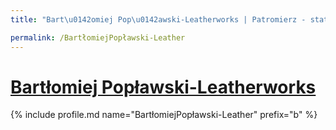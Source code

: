 ```yaml
---
title: "Bart\u0142omiej Pop\u0142awski-Leatherworks | Patromierz - statystyki Patronite.pl"

permalink: /BartłomiejPopławski-Leather
---
```


# [Bartłomiej Popławski-Leatherworks](https://patronite.pl/BartłomiejPopławski-Leather)

{% include profile.md name="BartłomiejPopławski-Leather" prefix="b" %}
